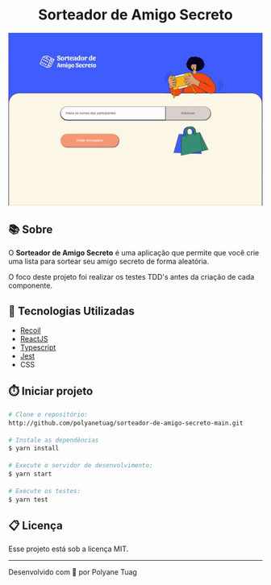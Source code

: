 <h1 align="center">Sorteador de Amigo Secreto</h1>

<div align="center">
    <img width='800' src="images/../public/images/demo.gif">
</div>

## 📚 Sobre

O **Sorteador de Amigo Secreto** é uma aplicação que permite que você crie uma lista para sortear seu amigo secreto de forma aleatória.

O foco deste projeto foi realizar os testes TDD's antes da criação de cada componente.


## 🚀 Tecnologias Utilizadas
- [Recoil](https://recoiljs.org/)
- [ReactJS](https://react.dev/)
- [Typescript](https://www.typescriptlang.org/)
- [Jest](https://jestjs.io/docs/tutorial-react)
- CSS

## ⏱️ Iniciar projeto

```bash
# Clone o repositório:
http://github.com/polyanetuag/sorteador-de-amigo-secreto-main.git

# Instale as dependências
$ yarn install

# Execute o servidor de desenvolvimento:
$ yarn start

# Execute os testes:
$ yarn test

```

## 📋 Licença
Esse projeto está sob a licença MIT. 

---

Desenvolvido com 💜 por Polyane Tuag
